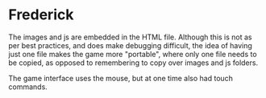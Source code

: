 # Frederick
The images and js are embedded in the HTML file. Although this is not as per best practices, and does make debugging difficult, 
the idea of having just one file makes the game more "portable", where only one file needs to be copied, as opposed to remembering to copy over images and js folders.

The game interface uses the mouse, but at one time also had touch commands.

